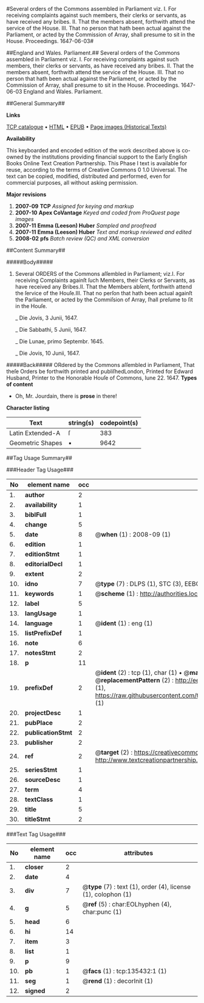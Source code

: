 #Several orders of the Commons assembled in Parliament viz. I. For receiving complaints against such members, their clerks or servants, as have received any bribes. II. That the members absent, forthwith attend the service of the House. III. That no person that hath been actual against the Parliament, or acted by the Commission of Array, shall presume to sit in the House. Proceedings. 1647-06-03#

##England and Wales. Parliament.##
Several orders of the Commons assembled in Parliament viz. I. For receiving complaints against such members, their clerks or servants, as have received any bribes. II. That the members absent, forthwith attend the service of the House. III. That no person that hath been actual against the Parliament, or acted by the Commission of Array, shall presume to sit in the House.
Proceedings. 1647-06-03
England and Wales. Parliament.

##General Summary##

**Links**

[TCP catalogue](http://www.ota.ox.ac.uk/tcp/)  • 
[HTML](http://tei.it.ox.ac.uk/tcp/Texts-HTML/free/A83/A83841.html)  • 
[EPUB](http://tei.it.ox.ac.uk/tcp/Texts-EPUB/free/A83/A83841.epub) • 
[Page images (Historical Texts)](https://data.historicaltexts.jisc.ac.uk/view?pubId=eebo-99897371e&pageId=eebo-99897371e-135432-1)

**Availability**

This keyboarded and encoded edition of the
	       work described above is co-owned by the institutions
	       providing financial support to the Early English Books
	       Online Text Creation Partnership. This Phase I text is
	       available for reuse, according to the terms of Creative
	       Commons 0 1.0 Universal. The text can be copied,
	       modified, distributed and performed, even for
	       commercial purposes, all without asking permission.

**Major revisions**

1. __2007-09__ __TCP__ *Assigned for keying and markup*
1. __2007-10__ __Apex CoVantage__ *Keyed and coded from ProQuest page images*
1. __2007-11__ __Emma (Leeson) Huber__ *Sampled and proofread*
1. __2007-11__ __Emma (Leeson) Huber__ *Text and markup reviewed and edited*
1. __2008-02__ __pfs__ *Batch review (QC) and XML conversion*

##Content Summary##

#####Body#####

1. Several ORDERS of the Commons aſſembled in Parliament; viz.I. For receiving Complaints againſt ſuch Members, their Clerks or Servants, as have received any Bribes.II. That the Members abſent, forthwith attend the ſervice of the Houſe.III. That no perſon that hath been actual againſt the Parliament, or acted by the Commiſsion of Array, ſhall preſume to ſit in the Houſe.

    _ Die Jovis, 3 Junii, 1647.

    _ Die Sabbathi, 5 Junii, 1647.

    _ Die Lunae, primo Septembr. 1645. 

    _ Die Jovis, 10 Junii, 1647.

#####Back#####
ORdered by the Commons aſſembled in Parliament, That theſe Orders be forthwith printed and publiſhedLondon, Printed for Edward Husband, Printer to the Honorable Houſe of Commons, Iune 22. 1647.
**Types of content**

  * Oh, Mr. Jourdain, there is **prose** in there!

**Character listing**


|Text|string(s)|codepoint(s)|
|---|---|---|
|Latin Extended-A|ſ|383|
|Geometric Shapes|▪|9642|

##Tag Usage Summary##

###Header Tag Usage###

|No|element name|occ|attributes|
|---|---|---|---|
|1.|__author__|2||
|2.|__availability__|1||
|3.|__biblFull__|1||
|4.|__change__|5||
|5.|__date__|8| @__when__ (1) : 2008-09 (1)|
|6.|__edition__|1||
|7.|__editionStmt__|1||
|8.|__editorialDecl__|1||
|9.|__extent__|2||
|10.|__idno__|7| @__type__ (7) : DLPS (1), STC (3), EEBO-CITATION (1), PROQUEST (1), VID (1)|
|11.|__keywords__|1| @__scheme__ (1) : http://authorities.loc.gov/ (1)|
|12.|__label__|5||
|13.|__langUsage__|1||
|14.|__language__|1| @__ident__ (1) : eng (1)|
|15.|__listPrefixDef__|1||
|16.|__note__|6||
|17.|__notesStmt__|2||
|18.|__p__|11||
|19.|__prefixDef__|2| @__ident__ (2) : tcp (1), char (1)  •  @__matchPattern__ (2) : ([0-9\-]+):([0-9IVX]+) (1), (.+) (1)  •  @__replacementPattern__ (2) : http://eebo.chadwyck.com/downloadtiff?vid=$1&page=$2 (1), https://raw.githubusercontent.com/textcreationpartnership/Texts/master/tcpchars.xml#$1 (1)|
|20.|__projectDesc__|1||
|21.|__pubPlace__|2||
|22.|__publicationStmt__|2||
|23.|__publisher__|2||
|24.|__ref__|2| @__target__ (2) : https://creativecommons.org/publicdomain/zero/1.0/ (1), http://www.textcreationpartnership.org/docs/. (1)|
|25.|__seriesStmt__|1||
|26.|__sourceDesc__|1||
|27.|__term__|4||
|28.|__textClass__|1||
|29.|__title__|5||
|30.|__titleStmt__|2||


###Text Tag Usage###

|No|element name|occ|attributes|
|---|---|---|---|
|1.|__closer__|2||
|2.|__date__|4||
|3.|__div__|7| @__type__ (7) : text (1), order (4), license (1), colophon (1)|
|4.|__g__|5| @__ref__ (5) : char:EOLhyphen (4), char:punc (1)|
|5.|__head__|6||
|6.|__hi__|14||
|7.|__item__|3||
|8.|__list__|1||
|9.|__p__|9||
|10.|__pb__|1| @__facs__ (1) : tcp:135432:1 (1)|
|11.|__seg__|1| @__rend__ (1) : decorInit (1)|
|12.|__signed__|2||
